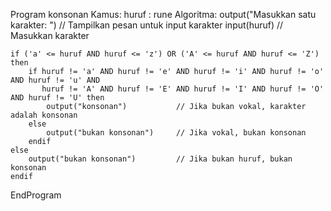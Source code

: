 Program konsonan
Kamus:
    huruf : rune
Algoritma:
    output("Masukkan satu karakter: ")   // Tampilkan pesan untuk input karakter
    input(huruf)                         // Masukkan karakter

    if ('a' <= huruf AND huruf <= 'z') OR ('A' <= huruf AND huruf <= 'Z') then
        if huruf != 'a' AND huruf != 'e' AND huruf != 'i' AND huruf != 'o' AND huruf != 'u' AND
           huruf != 'A' AND huruf != 'E' AND huruf != 'I' AND huruf != 'O' AND huruf != 'U' then
            output("konsonan")           // Jika bukan vokal, karakter adalah konsonan
        else
            output("bukan konsonan")     // Jika vokal, bukan konsonan
        endif
    else
        output("bukan konsonan")         // Jika bukan huruf, bukan konsonan
    endif
EndProgram
